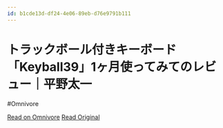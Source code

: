 ```yaml
---
id: b1cde13d-df24-4e06-89eb-d76e9791b111
---
```


# トラックボール付きキーボード「Keyball39」1ヶ月使ってみてのレビュー｜平野太一
#Omnivore

[Read on Omnivore](https://omnivore.app/me/keyball-39-1-191fa710d58)
[Read Original](https://note.com/yriica/n/nb956c566e517)

